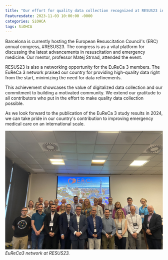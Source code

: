 ```yaml
---
title: "Our effort for quality data collection recognized at RESUS23 in Barcelona 📊"
Featuresdate: 2023-11-03 10:00:00 -0000
categories: SiOHCA
tags: SiOHCA
---
```

Barcelona is currently hosting the European Resuscitation Council's (ERC) annual congress, #RESUS23. The congress is as a vital platform for discussing the latest advancements in resuscitation and emergency medicine. Our mentor, professor Matej Strnad, attended the event.
 
RESUS23 is also a networking opportunity for the EuReCa 3 members. The EuReCa 3 network praised our country for providing high-quality data right from the start, minimizing the need for data refinements.

This achievement showcases the value of digitalized data collection and our commitment to building a motivated community. We extend our gratitude to all contributors who put in the effort to make quality data collection possible. 

As we look forward to the publication of the EuReCa 3 study results in 2024, we can take pride in our country's contribution to improving emergency medical care on an international scale. 

![EuReCa3 network at RESUS23.](https://raw.githubusercontent.com/SterArcher/OHCA-registry-Slovenia/gh-pages/assets/img/resus23.jpg)
*EuReCa3 network at RESUS23.*
